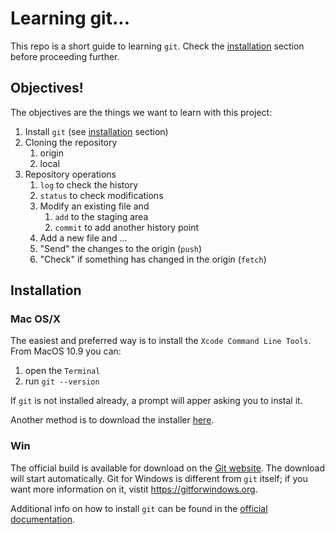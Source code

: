 # Learning git...

This repo is a short guide to learning `git`. Check the [installation](#installation) section before proceeding further.

## Objectives!

The objectives are the things we want to learn with this project:

1. Install `git` (see [installation](#installation) section)
1. Cloning the repository
   1. origin
   1. local
1. Repository operations
   1. `log` to check the history
   1. `status` to check modifications
   1. Modify an existing file and
      1. `add` to the staging area
      1. `commit` to add another history point
   1. Add a new file and ...
   1. "Send" the changes to the origin (`push`)
   1. "Check" if something has changed in the origin (`fetch`)

## Installation

### Mac OS/X

The easiest and preferred way is to install the `Xcode Command Line Tools`. From MacOS 10.9 you can:

1. open the `Terminal`
1. run `git --version`

If `git` is not installed already, a prompt will apper asking you to instal it.

Another method is to download the installer [here](https://git-scm.com/download/mac).

### Win

The official build is available for download on the [Git website](https://git-scm.com/download/win). The download will start automatically. Git for Windows is different from `git` itself; if you want more information on it, vistit https://gitforwindows.org.

Additional info on how to install `git` can be found in the [official documentation](https://git-scm.com/book/en/v2/Getting-Started-Installing-Git).
